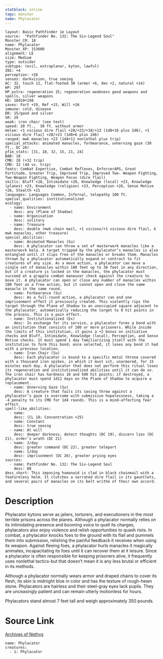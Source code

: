 ```yaml
---
statblock: inline
tags: monster
name: Phylacator
---
```

```statblock
layout: Basic Pathfinder 1e Layout
source:  "Pathfinder No. 132: The Six-Legend Soul"
Monster_CR: 18
name: Phylacator
Monster_XP: 153600
alignment: LE
size: Medium
type: outsider
subtype: (evil, extraplanar, kyton, lawful)
INI: +4
perception: +26
senses: darkvision, true seeing
AC: 32, touch 12, flat-footed 30 (armor +6, dex +2, natural +14)
HP: 297
HP_extra: regeneration 15; regeneration weakness good weapons and spells, silver weapons
HD: 18d10+198
saves: Fort +19, Ref +15, Will +16
immune: cold, disease
DR: 15/good and silver
SR: 29
weak: iron chair (see text)
speed: 20 ft.,  30 ft. without armor
melee: +1 vicious dire flail +28/+23/+18/+13 (1d8+16 plus 2d6), +1 vicious dire flail +28/+23 (1d8+6 plus 2d6)
ranged: mwk manacles +23 (1d4+11 nonlethal plus trip)
special_attacks: animated manacles, forbearance, unnerving gaze (30 ft., DC 26)
pf1e_stats: [31, 18, 32, 15, 21, 24]
BAB: 18
CMB: 28 (+32 trip)
CMD: 32 (44 vs. trip)
feats: Combat Expertise, Combat Reflexes, EnforcerAPG, Great Fortitude, Greater Trip, Improved Trip, Improved Two- Weapon Fighting, Two-Weapon Fighting, Weapon Focus (dire flail)
skills: Bluff +28, Intimidate +28, Knowledge (local) +23, Knowledge (planes) +23, Knowledge (religion) +23, Perception +26, Sense Motive +26, Stealth +21
languages: Languages Common, Infernal, telepathy 100 ft.
special_qualities: institutionalized
ecology:
  - name: Environment
    desc: any (Plane of Shadow)
  - name: Organisation
    desc: solitary
  - name: Treasure
    desc: double (mwk chain mail, +1 vicious/+1 vicious dire flail, 4 mwk manacles, other treasure)
special_abilities:
  - name: Animated Manacles (Su)
    desc: A phylacator can throw a set of masterwork manacles like a masterwork bola. A target tripped by the phylacator’s manacles is also entangled until it slips free of the manacles or breaks them. Manacles thrown by a phylacator automatically expand or contract to fit creatures of any size. As a move action, a phylacator can move a single set of manacles within 180 feet up to 30 feet in any direction, but if a creature is locked in the manacles, the phylacator must succeed at a grapple combat maneuver check against the creature to move it. A phylacator can open or close any number of manacles within 180 feet as a free action, but it cannot open and close the same manacle in the same round.
  - name: Forbearance (Su)
    desc: As a full-round action, a phylacator can end one imprisonment effect it previously created. This violently rips the target through the Plane of Shadow to an unoccupied square adjacent to the phylacator, automatically reducing the target to 0 hit points in the process. This is a pain effect.
  - name: Institutionalized (Ex)
    desc: In exchange for its service, a phylacator forms a bond with an institution that consists of 100 or more prisoners. While inside the limits of this institution, it gains a +2 bonus on initiative checks and Bluff, Intimidate, Knowledge (local), Perception, and Sense Motive checks. It must spend 1 day familiarizing itself with the institution to form this bond; once selected, it loses any bond it had with a previous location.
  - name: Iron Chair (Su)
    desc: Each phylacator is bound to a specific metal throne covered with a thousand iron spikes, in which it must sit, unarmored, for 15 minutes each day. A phylacator that does not perform this ritual loses its regeneration and institutionalized abilities until it can do so. The iron chair has hardness 10 and 500 hit points; if destroyed, a phylacator must spend 1d12 days on the Plane of Shadow to acquire a replacement.
  - name: Unnerving Gaze (Su)
    desc: A creature that fails its saving throw against a phylacator’s gaze is overcome with submissive hopelessness, taking a -4 penalty to its CMD for 1d4 rounds. This is a mind-affecting fear effect.
spell-like_abilities:
  - name:
    desc: (CL 18; Concentration +25)
  - name: Constant
    desc: true seeing
  - name: At will
    desc: deeper darkness, detect thoughts (DC 19), discern lies (DC 21), order’s wrath (DC 21)
  - name: 3/day
    desc: greater command (DC 22), greater teleport
  - name: 1/day
    desc: imprisonment (DC 26), greater prying eyes
sources:
  - name: Pathfinder No. 132: The Six-Legend Soul
    desc: 88
desc_short: This imposing humanoid is clad in black chainmail with a featureless helm. It clutches a serrated dire flail in its gauntlets, and several pairs of manacles on its belt writhe of their own accord.
```
# Description
Phylacator kytons serve as jailers, torturers, and executioners in the most terrible prisons across the planes. Although a phylacator normally relies on its intimidating presence and booming voice to quell its charges, phylacators also enjoy violence and relish opportunities to quash riots. In combat, a phylacator knocks foes to the ground with its flail and pummels them into submission, relishing the painful feedback it receives when using its weapon. Against fleeing foes, a phylacator hurls manacles it magically animates, incapacitating its foes until it can recover them at it leisure. Since a phylacator is often responsible for keeping prisoners alive, it frequently uses nonlethal tactics-but that doesn’t mean it is any less brutal or efficient in its methods.

 Although a phylacator normally wears armor and draped chains to cover its flesh, its skin is midnight blue in color and has the texture of rough-hewn stone. Phylacators are hairless and their steel-gray eyes lack pupils. They are unceasingly patient and can remain utterly motionless for hours.

 Phylacators stand almost 7 feet tall and weigh approximately 350 pounds.
# Source Link
[Archives of Nethys](https://aonprd.com/MonsterDisplay.aspx?ItemName=Phylacator)
```encounter-table
name: Phylacator
creatures:
  - 1: Phylacator
```
